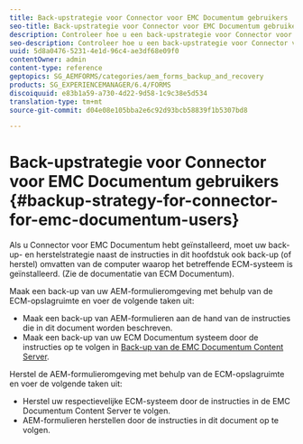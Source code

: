 ```yaml
---
title: Back-upstrategie voor Connector voor EMC Documentum gebruikers
seo-title: Back-upstrategie voor Connector voor EMC Documentum gebruikers
description: Controleer hoe u een back-upstrategie voor Connector voor EMC Documentum gebruikers kunt maken.
seo-description: Controleer hoe u een back-upstrategie voor Connector voor EMC Documentum gebruikers kunt maken.
uuid: 5d8a0476-5231-4e1d-96c4-ae3df68e09f0
contentOwner: admin
content-type: reference
geptopics: SG_AEMFORMS/categories/aem_forms_backup_and_recovery
products: SG_EXPERIENCEMANAGER/6.4/FORMS
discoiquuid: e83b1a59-a730-4d22-9d58-1c9c38e5d534
translation-type: tm+mt
source-git-commit: d04e08e105bba2e6c92d93bcb58839f1b5307bd8

---
```



# Back-upstrategie voor Connector voor EMC Documentum gebruikers {#backup-strategy-for-connector-for-emc-documentum-users}

Als u Connector voor EMC Documentum hebt geïnstalleerd, moet uw back-up- en herstelstrategie naast de instructies in dit hoofdstuk ook back-up (of herstel) omvatten van de computer waarop het betreffende ECM-systeem is geïnstalleerd. (Zie de documentatie van ECM Documentum).

Maak een back-up van uw AEM-formulieromgeving met behulp van de ECM-opslagruimte en voer de volgende taken uit:

* Maak een back-up van AEM-formulieren aan de hand van de instructies die in dit document worden beschreven.
* Maak een back-up van uw ECM Documentum systeem door de instructies op te volgen in [Back-up van de EMC Documentum Content Server](/help/forms/using/admin-help/backing-recovering-emc-documentum-repository.md#back-up-the-emc-documentum-content-server).

Herstel de AEM-formulieromgeving met behulp van de ECM-opslagruimte en voer de volgende taken uit:

* Herstel uw respectievelijke ECM-systeem door de instructies in de EMC Documentum Content Server [](/help/forms/using/admin-help/backing-recovering-emc-documentum-repository.md#restore-the-emc-documentum-content-server)te volgen.
* AEM-formulieren herstellen door de instructies in dit document op te volgen.

